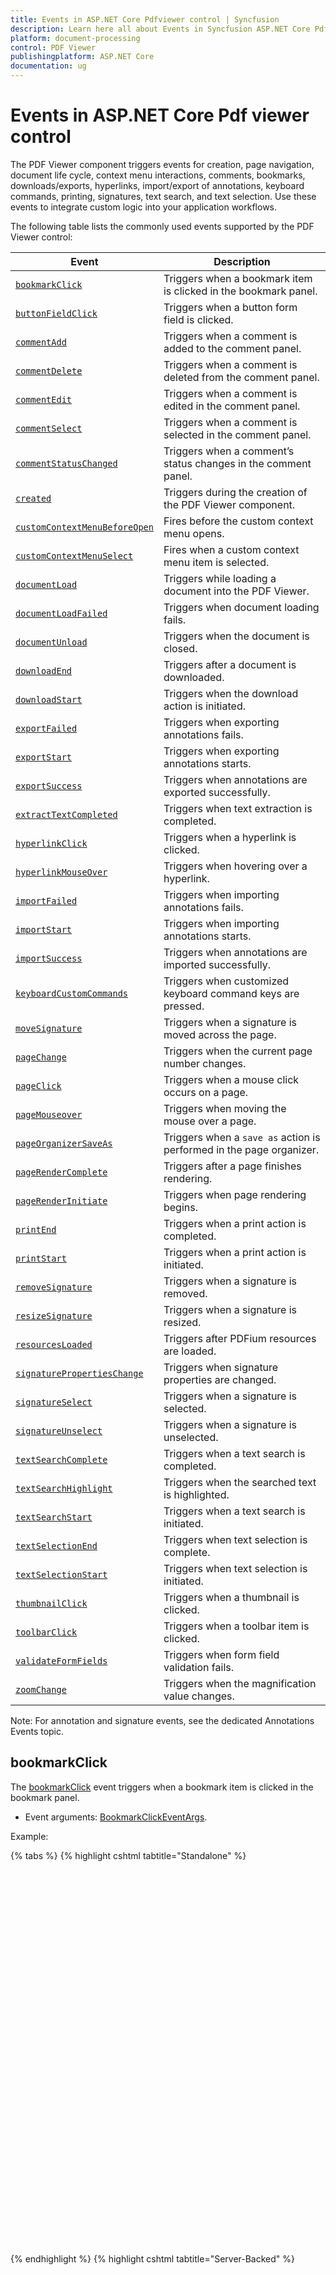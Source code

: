 ```yaml
---
title: Events in ASP.NET Core Pdfviewer control | Syncfusion
description: Learn here all about Events in Syncfusion ASP.NET Core Pdfviewer component of Syncfusion Essential JS 2 and more.
platform: document-processing
control: PDF Viewer 
publishingplatform: ASP.NET Core
documentation: ug
---
```


# Events in ASP.NET Core Pdf viewer control

The PDF Viewer component triggers events for creation, page navigation, document life cycle, context menu interactions, comments, bookmarks, downloads/exports, hyperlinks, import/export of annotations, keyboard commands, printing, signatures, text search, and text selection. Use these events to integrate custom logic into your application workflows.

The following table lists the commonly used events supported by the PDF Viewer control:

| Event | Description |
| ----- | ----------- |
| [`bookmarkClick`](#bookmarkclick) | Triggers when a bookmark item is clicked in the bookmark panel. |
| [`buttonFieldClick`](#buttonfieldclick) | Triggers when a button form field is clicked. |
| [`commentAdd`](#commentadd) | Triggers when a comment is added to the comment panel. |
| [`commentDelete`](#commentdelete) | Triggers when a comment is deleted from the comment panel. |
| [`commentEdit`](#commentedit) | Triggers when a comment is edited in the comment panel. |
| [`commentSelect`](#commentselect) | Triggers when a comment is selected in the comment panel. |
| [`commentStatusChanged`](#commentstatuschanged) | Triggers when a comment’s status changes in the comment panel. |
| [`created`](#created) | Triggers during the creation of the PDF Viewer component. |
| [`customContextMenuBeforeOpen`](#customcontextmenubeforeopen) | Fires before the custom context menu opens. |
| [`customContextMenuSelect`](#customcontextmenuselect) | Fires when a custom context menu item is selected. |
| [`documentLoad`](#documentload) | Triggers while loading a document into the PDF Viewer. |
| [`documentLoadFailed`](#documentloadfailed) | Triggers when document loading fails. |
| [`documentUnload`](#documentunload) | Triggers when the document is closed. |
| [`downloadEnd`](#downloadend) | Triggers after a document is downloaded. |
| [`downloadStart`](#downloadstart) | Triggers when the download action is initiated. |
| [`exportFailed`](#exportfailed) | Triggers when exporting annotations fails. |
| [`exportStart`](#exportstart) | Triggers when exporting annotations starts. |
| [`exportSuccess`](#exportsuccess) | Triggers when annotations are exported successfully. |
| [`extractTextCompleted`](#extracttextcompleted) | Triggers when text extraction is completed. |
| [`hyperlinkClick`](#hyperlinkclick) | Triggers when a hyperlink is clicked. |
| [`hyperlinkMouseOver`](#hyperlinkmouseover) | Triggers when hovering over a hyperlink. |
| [`importFailed`](#importfailed) | Triggers when importing annotations fails. |
| [`importStart`](#importstart) | Triggers when importing annotations starts. |
| [`importSuccess`](#importsuccess) | Triggers when annotations are imported successfully. |
| [`keyboardCustomCommands`](#keyboardcustomcommands) | Triggers when customized keyboard command keys are pressed. |
| [`moveSignature`](#movesignature) | Triggers when a signature is moved across the page. |
| [`pageChange`](#pagechange) | Triggers when the current page number changes. |
| [`pageClick`](#pageclick) | Triggers when a mouse click occurs on a page. |
| [`pageMouseover`](#pagemouseover) | Triggers when moving the mouse over a page. |
| [`pageOrganizerSaveAs`](#pageorganizersaveas) | Triggers when a `save as` action is performed in the page organizer. |
| [`pageRenderComplete`](#pagerendercomplete) | Triggers after a page finishes rendering. |
| [`pageRenderInitiate`](#pagerenderinitiate) | Triggers when page rendering begins. |
| [`printEnd`](#printend) | Triggers when a print action is completed. |
| [`printStart`](#printstart) | Triggers when a print action is initiated. |
| [`removeSignature`](#removesignature) | Triggers when a signature is removed. |
| [`resizeSignature`](#resizesignature) | Triggers when a signature is resized. |
| [`resourcesLoaded`](#resourcesloaded) | Triggers after PDFium resources are loaded. |
| [`signaturePropertiesChange`](#signaturepropertieschange) | Triggers when signature properties are changed. |
| [`signatureSelect`](#signatureselect) | Triggers when a signature is selected. |
| [`signatureUnselect`](#signatureunselect) | Triggers when a signature is unselected. |
| [`textSearchComplete`](#textsearchcomplete) | Triggers when a text search is completed. |
| [`textSearchHighlight`](#textsearchhighlight) | Triggers when the searched text is highlighted. |
| [`textSearchStart`](#textsearchstart) | Triggers when a text search is initiated. |
| [`textSelectionEnd`](#textselectionend) | Triggers when text selection is complete. |
| [`textSelectionStart`](#textselectionstart) | Triggers when text selection is initiated. |
| [`thumbnailClick`](#thumbnailclick) | Triggers when a thumbnail is clicked. |
| [`toolbarClick`](#toolbarclick) | Triggers when a toolbar item is clicked. |
| [`validateFormFields`](#validateformfields) | Triggers when form field validation fails. |
| [`zoomChange`](#zoomchange) | Triggers when the magnification value changes. |

Note: For annotation and signature events, see the dedicated Annotations Events topic.

## bookmarkClick

The [bookmarkClick](https://help.syncfusion.com/cr/aspnetcore-js2/syncfusion.ej2.pdfviewer.pdfviewer.html#Syncfusion_EJ2_PdfViewer_PdfViewer_BookmarkClick) event triggers when a bookmark item is clicked in the bookmark panel.

- Event arguments: [BookmarkClickEventArgs](https://ej2.syncfusion.com/javascript/documentation/api/pdfviewer/bookmarkClickEventArgs/).

Example:

{% tabs %}
{% highlight cshtml tabtitle="Standalone" %}

<div style="width:100%;height:600px">
    <ejs-pdfviewer id="pdfviewer"
                   style="height:600px"
                   documentPath="https://cdn.syncfusion.com/content/pdf/pdf-succinctly.pdf"
                   bookmarkClick="bookmarkClicked">
    </ejs-pdfviewer>
</div>

<script>
    function bookmarkClicked(args) {
        console.log(`Bookmark clicked: ${args.name}`);
    }
</script>

{% endhighlight %}
{% highlight cshtml tabtitle="Server-Backed" %}

<div style="width:100%;height:600px">
    <ejs-pdfviewer id="pdfviewer"
                   style="height:600px"
                   documentPath="https://cdn.syncfusion.com/content/pdf/pdf-succinctly.pdf"
                   serviceUrl="/api/PdfViewer"
                   bookmarkClick="bookmarkClicked">
    </ejs-pdfviewer>
</div>

<script>
    function bookmarkClicked(args) {
        console.log(`Bookmark clicked: ${args.name}`);
    }
</script>
{% endhighlight %}
{% endtabs %}

## toolbarClick

The [toolbarClick](https://help.syncfusion.com/cr/aspnetcore-js2/syncfusion.ej2.pdfviewer.pdfviewer.html#Syncfusion_EJ2_PdfViewer_PdfViewer_ToolbarClick) event triggers when a toolbar item is clicked.

- Event arguments: `ClickEventArgs`.

Example:

{% tabs %}
{% highlight cshtml tabtitle="Standalone" %}

<div style="width:100%;height:600px">
    <ejs-pdfviewer id="pdfviewer"
                   style="height:600px"
                   documentPath="https://cdn.syncfusion.com/content/pdf/pdf-succinctly.pdf"
                   ToolbarClick="ToolbarClicked">
    </ejs-pdfviewer>
</div>

<script>
    function ToolbarClicked(args) {
        console.log(`Toolbar item clicked: ${args.name}`);
    }
</script>

{% endhighlight %}
{% highlight cshtml tabtitle="Server-Backed" %}

<div style="width:100%;height:600px">
    <ejs-pdfviewer id="pdfviewer"
                   style="height:600px"
                   documentPath="https://cdn.syncfusion.com/content/pdf/pdf-succinctly.pdf"
                   serviceUrl="/api/PdfViewer"
                   ToolbarClick="ToolbarClicked">
    </ejs-pdfviewer>
</div>

<script>
    function ToolbarClicked(args) {
        console.log(`Toolbar item clicked: ${args.name}`);
    }
</script>

{% endhighlight %}
{% endtabs %}

## validateFormFields

The [validateFormFields](https://help.syncfusion.com/cr/aspnetcore-js2/syncfusion.ej2.pdfviewer.pdfviewer.html#Syncfusion_EJ2_PdfViewer_PdfViewer_ValidateFormFields) event is raised when form validation fails, typically before a download or submit action proceeds. Use this event to inspect which required fields are empty and show custom messages or block your app logic if needed.

- Event arguments: [ValidateFormFieldsArgs](https://ej2.syncfusion.com/javascript/documentation/api/pdfviewer/validateFormFieldsArgs/)
  - name: Event name
  - documentName: Current document name
  - formField: The last interacted field’s data (if applicable)
  - nonFillableFields: Array detailing required/invalid fields

How to trigger
- Add a form field and mark it Required (UI: right‑click field > Properties > Required).
- Leave the field empty and click Download. The event fires and provides the list of fields that failed validation.

Example:

{% tabs %}
{% highlight cshtml tabtitle="Standalone" %}

<div style="width:100%;height:600px">
    <ejs-pdfviewer id="pdfviewer"
                   style="height:600px"
                   documentPath="https://cdn.syncfusion.com/content/pdf/form-designer.pdf"
                   validateFormFields="validateFormFields"
                   enableFormFieldsValidation=true>
    </ejs-pdfviewer>
</div>

<script>
    function validateFormFields(args) {
        console.log('form field event name:', args.name);
        console.log('form field document name:', args.documentName);
        console.log('form field data:', args.formField);
        console.log('non fillable form field details:', args.nonFillableFields);
    }
</script>

{% endhighlight %}
{% highlight cshtml tabtitle="Server-Backed" %}

<div style="width:100%;height:600px">
    <ejs-pdfviewer id="pdfviewer"
                   style="height:600px"
                   documentPath="https://cdn.syncfusion.com/content/pdf/form-designer.pdf"
                   serviceUrl="/api/PdfViewer"
                   validateFormFields="validateFormFields"
                   enableFormFieldsValidation=true>
    </ejs-pdfviewer>
</div>

<script>
    function validateFormFields(args) {
        console.log('form field event name:', args.name);
        console.log('form field document name:', args.documentName);
        console.log('form field data:', args.formField);
        console.log('non fillable form field details:', args.nonFillableFields);
    }
</script>

{% endhighlight %}
{% endtabs %}

Tip
- To require a field programmatically, set isRequired: true when creating/editing the field via Form Designer APIs.

## zoomChange

The [zoomChange](https://help.syncfusion.com/cr/aspnetcore-js2/syncfusion.ej2.pdfviewer.pdfviewer.html#Syncfusion_EJ2_PdfViewer_PdfViewer_ZoomChange) event triggers when the magnification value changes.

- Event arguments: [ZoomChangeEventArgs](https://ej2.syncfusion.com/javascript/documentation/api/pdfviewer/zoomChangeEventArgs/).

Example:

{% tabs %}
{% highlight cshtml tabtitle="Standalone" %}

<div style="width:100%;height:600px">
    <ejs-pdfviewer id="pdfviewer"
                   style="height:600px"
                   documentPath="https://cdn.syncfusion.com/content/pdf/form-designer.pdf"
                   zoomChange="zoomChanged">
    </ejs-pdfviewer>
</div>

<script>
    function zoomChange(args) {
        console.log(`Zoom changed to: ${args.zoomValue}%`);
    }
</script>

{% endhighlight %}
{% highlight cshtml tabtitle="Server-Backed" %}

<div style="width:100%;height:600px">
    <ejs-pdfviewer id="pdfviewer"
                   style="height:600px"
                   documentPath="https://cdn.syncfusion.com/content/pdf/form-designer.pdf"
                   serviceUrl="/api/PdfViewer"
                   zoomChange="zoomChanged">
    </ejs-pdfviewer>
</div>

<script>
    function zoomChange(args) {
        console.log(`Zoom changed to: ${args.zoomValue}%`);
    }
</script>

{% endhighlight %}
{% endtabs %}

## buttonFieldClick

The [buttonFieldClick](https://help.syncfusion.com/cr/aspnetcore-js2/syncfusion.ej2.pdfviewer.pdfviewer.html#Syncfusion_EJ2_PdfViewer_PdfViewer_ButtonFieldClick) event triggers when a button form field is clicked.

- Event arguments: [ButtonFieldClickEventArgs](https://ej2.syncfusion.com/javascript/documentation/api/pdfviewer/buttonFieldClickEventArgs/).

Example:

{% tabs %}
{% highlight cshtml tabtitle="Standalone" %}

<div style="width:100%;height:600px">
    <ejs-pdfviewer id="pdfviewer"
                   style="height:600px"
                   documentPath="https://cdn.syncfusion.com/content/pdf/form-designer.pdf"
                   buttonFieldClick="buttonFieldClicked">
    </ejs-pdfviewer>
</div>

<script>
    function buttonFieldClicked(args) {
        console.log(`Button field clicked. Name: ${args.name}`);
    }
</script>

{% endhighlight %}
{% highlight cshtml tabtitle="Server-Backed" %}

<div style="width:100%;height:600px">
    <ejs-pdfviewer id="pdfviewer"
                   style="height:600px"
                   documentPath="https://cdn.syncfusion.com/content/pdf/form-designer.pdf"
                   serviceUrl="/api/PdfViewer"
                   buttonFieldClick="buttonFieldClicked">
    </ejs-pdfviewer>
</div>

<script>
    function buttonFieldClicked(args) {
        console.log(`Button field clicked. Name: ${args.name}`);
    }
</script>

{% endhighlight %}
{% endtabs %}

## commentAdd

The [commentAdd](https://help.syncfusion.com/cr/aspnetcore-js2/syncfusion.ej2.pdfviewer.pdfviewer.html#Syncfusion_EJ2_PdfViewer_PdfViewer_CommentAdd) event triggers when a comment is added in the comment panel.

- Event arguments: [CommentEventArgs](https://ej2.syncfusion.com/javascript/documentation/api/pdfviewer/commentEventArgs/).

Example:

{% tabs %}
{% highlight cshtml tabtitle="Standalone" %}

<div style="width:100%;height:600px">
    <ejs-pdfviewer id="pdfviewer"
                   style="height:600px"
                   documentPath="https://cdn.syncfusion.com/content/pdf/form-designer.pdf"
                   commentAdd="commentAdded">
    </ejs-pdfviewer>
</div>

<script>
    function commentAdded(args) {
        console.log(`Comment added. Id: ${args.id}`);
    }
</script>

{% endhighlight %}
{% highlight cshtml tabtitle="Server-Backed" %}

<div style="width:100%;height:600px">
    <ejs-pdfviewer id="pdfviewer"
                   style="height:600px"
                   documentPath="https://cdn.syncfusion.com/content/pdf/form-designer.pdf"
                   serviceUrl="/api/PdfViewer"
                   commentAdd="commentAdded">
    </ejs-pdfviewer>
</div>

<script>
    function commentAdded(args) {
        console.log(`Comment added. Id: ${args.id}`);
    }
</script>

{% endhighlight %}
{% endtabs %}

## commentDelete

The [commentDelete](https://help.syncfusion.com/cr/aspnetcore-js2/syncfusion.ej2.pdfviewer.pdfviewer.html#Syncfusion_EJ2_PdfViewer_PdfViewer_CommentDelete) event triggers when a comment is deleted in the comment panel.

- Event arguments: [CommentEventArgs](https://ej2.syncfusion.com/javascript/documentation/api/pdfviewer/commentEventArgs/).

Example:

{% tabs %}
{% highlight cshtml tabtitle="Standalone" %}

<div style="width:100%;height:600px">
    <ejs-pdfviewer id="pdfviewer"
                   style="height:600px"
                   documentPath="https://cdn.syncfusion.com/content/pdf/form-designer.pdf"
                   commentDelete="commentDeleted">
    </ejs-pdfviewer>
</div>

<script>
    function commentDeleted(args) {
        console.log(`Comment deleted. Id: ${args.id}`);
    }
</script>

{% endhighlight %}
{% highlight cshtml tabtitle="Server-Backed" %}

<div style="width:100%;height:600px">
    <ejs-pdfviewer id="pdfviewer"
                   style="height:600px"
                   serviceUrl="/api/PdfViewer"
                   documentPath="https://cdn.syncfusion.com/content/pdf/pdf-succinctly.pdf"
                   commentDelete="commentDeleted">
    </ejs-pdfviewer>
</div>

<script>
    function commentDeleted(args) {
        console.log(`Comment deleted. Id: ${args.id}`);
    }
</script>

{% endhighlight %}
{% endtabs %}

## commentEdit

The [commentEdit](https://help.syncfusion.com/cr/aspnetcore-js2/syncfusion.ej2.pdfviewer.pdfviewer.html#Syncfusion_EJ2_PdfViewer_PdfViewer_CommentEdit) event triggers when a comment is edited in the comment panel.

- Event arguments: [CommentEventArgs](https://ej2.syncfusion.com/javascript/documentation/api/pdfviewer/commentEventArgs/).

Example:

{% tabs %}
{% highlight cshtml tabtitle="Standalone" %}

<div style="width:100%;height:600px">
    <ejs-pdfviewer id="pdfviewer"
                   style="height:600px"
                   documentPath="https://cdn.syncfusion.com/content/pdf/pdf-succinctly.pdf"
                   commentEdit="CommentEdited">
    </ejs-pdfviewer>
</div>

<script>
    function CommentEdited(args) {
        console.log(`Comment edited. Id: ${args.id}`);
    }
</script>

{% endhighlight %}
{% highlight cshtml tabtitle="Server-Backed" %}

<div style="width:100%;height:600px">
    <ejs-pdfviewer id="pdfviewer"
                   style="height:600px"
                   serviceUrl="/api/PdfViewer"
                   documentPath="https://cdn.syncfusion.com/content/pdf/pdf-succinctly.pdf"
                   commentEdit="CommentEdited">
    </ejs-pdfviewer>
</div>

<script>
    function CommentEdited(args) {
        console.log(`Comment edited. Id: ${args.id}`);
    }
</script>

{% endhighlight %}
{% endtabs %}

## commentSelect

The [commentSelect](https://help.syncfusion.com/cr/aspnetcore-js2/syncfusion.ej2.pdfviewer.pdfviewer.html#Syncfusion_EJ2_PdfViewer_PdfViewer_CommentSelect) event triggers when a comment is selected in the comment panel.

- Event arguments: [CommentEventArgs](https://ej2.syncfusion.com/javascript/documentation/api/pdfviewer/commentEventArgs/).

Example:

{% tabs %}
{% highlight cshtml tabtitle="Standalone" %}

<div style="width:100%;height:600px">
    <ejs-pdfviewer id="pdfviewer"
                   style="height:600px"
                   documentPath="https://cdn.syncfusion.com/content/pdf/form-designer.pdf"
                   commentSelect="commentSelected">
    </ejs-pdfviewer>
</div>

<script>
    function CommentEdited(args) {
        console.log(`Comment selected. Id: ${args.id}`);
    }
</script>

{% endhighlight %}
{% highlight cshtml tabtitle="Server-Backed" %}

<div style="width:100%;height:600px">
    <ejs-pdfviewer id="pdfviewer"
                   style="height:600px"
                   documentPath="https://cdn.syncfusion.com/content/pdf/form-designer.pdf"
                   serviceUrl="/api/PdfViewer"
                   commentSelect="commentSelected">
    </ejs-pdfviewer>
</div>

<script>
    function CommentEdited(args) {
        console.log(`Comment selected. Id: ${args.id}`);
    }
</script>

{% endhighlight %}
{% endtabs %}

## commentStatusChanged

The [commentStatusChanged](https://help.syncfusion.com/cr/aspnetcore-js2/syncfusion.ej2.pdfviewer.pdfviewer.html#Syncfusion_EJ2_PdfViewer_PdfViewer_CommentStatusChanged) event triggers when a comment status is changed in the comment panel.

- Event arguments: [CommentEventArgs](https://ej2.syncfusion.com/javascript/documentation/api/pdfviewer/commentEventArgs/).

Example:

{% tabs %}
{% highlight cshtml tabtitle="Standalone" %}

<div style="width:100%;height:600px">
    <ejs-pdfviewer id="pdfviewer"
                   style="height:600px"
                   documentPath="https://cdn.syncfusion.com/content/pdf/form-designer.pdf"
                   commentStatusChanged="commentStatusChanged">
    </ejs-pdfviewer>
</div>

<script>
    function commentStatusChanged(args) {
        console.log(`Comment status changed. Id: ${args.id}, Status: ${args.status}`);
    }
</script>

{% endhighlight %}
{% highlight cshtml tabtitle="Server-Backed" %}

<div style="width:100%;height:600px">
    <ejs-pdfviewer id="pdfviewer"
                   style="height:600px"
                   serviceUrl="/api/PdfViewer"
                   documentPath="https://cdn.syncfusion.com/content/pdf/form-designer.pdf"
                   commentStatusChanged="commentStatusChanged">
    </ejs-pdfviewer>
</div>

<script>
    function commentStatusChanged(args) {
        console.log(`Comment status changed. Id: ${args.id}, Status: ${args.status}`);
    }
</script>

{% endhighlight %}
{% endtabs %}

## created

The [created](https://help.syncfusion.com/cr/aspnetcore-js2/syncfusion.ej2.pdfviewer.pdfviewer.html#Syncfusion_EJ2_PdfViewer_PdfViewer_Created) event is triggered during the creation of the PDF Viewer component.

- Event arguments: `void`.

Example:

{% tabs %}
{% highlight cshtml tabtitle="Standalone" %}

<div style="width:100%;height:600px">
    <ejs-pdfviewer id="pdfviewer"
                   style="height:600px"
                   documentPath="https://cdn.syncfusion.com/content/pdf/form-designer.pdf"
                   created="created">
    </ejs-pdfviewer>
</div>

<script>
    function created(args) {
        console.log('PDF Viewer created');
    }
</script>

{% endhighlight %}
{% highlight cshtml tabtitle="Server-Backed" %}

<div style="width:100%;height:600px">
    <ejs-pdfviewer id="pdfviewer"
                   style="height:600px"
                   documentPath="https://cdn.syncfusion.com/content/pdf/form-designer.pdf"
                   serviceUrl="/api/PdfViewer"
                   created="created">
    </ejs-pdfviewer>
</div>

<script>
    function created(args) {
        console.log('PDF Viewer created');
    }
</script>

{% endhighlight %}
{% endtabs %}

## customContextMenuBeforeOpen

The [customContextMenuBeforeOpen](https://help.syncfusion.com/cr/aspnetcore-js2/syncfusion.ej2.pdfviewer.pdfviewer.html#Syncfusion_EJ2_PdfViewer_PdfViewer_CustomContextMenuBeforeOpen) event fires just before the context menu is shown. Use it to show/hide items based on current state (for example, only show search items when text is selected).

- Event arguments: [CustomContextMenuBeforeOpenEventArgs](https://ej2.syncfusion.com/javascript/documentation/api/pdfviewer/customContextMenuBeforeOpenEventArgs/)
  - name: Event name
  - ids: Array of menu item ids that will be shown; you can remove ids to hide items for this open

Example:

{% tabs %}
{% highlight cshtml tabtitle="Standalone" %}

<div style="width:100%;height:600px">
    <ejs-pdfviewer id="pdfviewer"
                   style="height:600px"
                   documentPath="https://cdn.syncfusion.com/content/pdf/form-designer.pdf"
                   customContextMenuBeforeOpen="customContextMenuBeforeOpened">
    </ejs-pdfviewer>
</div>

<script>
    function customContextMenuBeforeOpened(args) {
        console.log(`Before open context menu at page ${args.name}`);
    }
</script>

{% endhighlight %}
{% highlight cshtml tabtitle="Server-Backed" %}

<div style="width:100%;height:600px">
    <ejs-pdfviewer id="pdfviewer"
                   style="height:600px"
                   documentPath="https://cdn.syncfusion.com/content/pdf/form-designer.pdf"
                   serviceUrl="/api/PdfViewer"
                   customContextMenuBeforeOpen="customContextMenuBeforeOpened">
    </ejs-pdfviewer>
</div>

<script>
    function customContextMenuBeforeOpened(args) {
        console.log(`Before open context menu at page ${args.name}`);
    }
</script>

{% endhighlight %}
{% endtabs %}

## customContextMenuSelect

The [customContextMenuSelect](https://help.syncfusion.com/cr/aspnetcore-js2/syncfusion.ej2.pdfviewer.pdfviewer.html#Syncfusion_EJ2_PdfViewer_PdfViewer_CustomContextMenuSelect) event fires when a custom menu item is clicked. Use it to branch logic by the clicked item id.

- Event arguments: [CustomContextMenuSelectEventArgs](https://ej2.syncfusion.com/javascript/documentation/api/pdfviewer/customContextMenuSelectEventArgs/).

- name: Event name
- id: The id of the clicked menu item

Example:

{% tabs %}
{% highlight cshtml tabtitle="Standalone" %}

<div style="width:100%;height:600px">
    <ejs-pdfviewer id="pdfviewer"
                   style="height:600px"
                   documentPath="https://cdn.syncfusion.com/content/pdf/form-designer.pdf"
                   customContextMenuSelect="customContextMenuSelected">
    </ejs-pdfviewer>
</div>

<script>
    function customContextMenuSelected(args) {
        console.log(`Before open context menu at page ${args.name}`);
    }
</script>

{% endhighlight %}
{% highlight cshtml tabtitle="Server-Backed" %}

<div style="width:100%;height:600px">
    <ejs-pdfviewer id="pdfviewer"
                   style="height:600px"
                   documentPath="https://cdn.syncfusion.com/content/pdf/form-designer.pdf"
                   serviceUrl="/api/PdfViewer"
                   customContextMenuSelect="customContextMenuSelected">
    </ejs-pdfviewer>
</div>

<script>
    function customContextMenuSelected(args) {
        console.log(`Before open context menu at page ${args.name}`);
    }
</script>

{% endhighlight %}
{% endtabs %}

## documentLoad

The [documentLoad](https://help.syncfusion.com/cr/aspnetcore-js2/syncfusion.ej2.pdfviewer.pdfviewer.html#Syncfusion_EJ2_PdfViewer_PdfViewer_DocumentLoad) event occurs when a document is successfully loaded.

- Event arguments: [LoadEventArgs](https://ej2.syncfusion.com/javascript/documentation/api/pdfviewer/loadEventArgs/).

Example:

{% tabs %}
{% highlight cshtml tabtitle="Standalone" %}

<div style="width:100%;height:600px">
    <ejs-pdfviewer id="pdfviewer"
                   style="height:600px"
                   documentPath="https://cdn.syncfusion.com/content/pdf/form-designer.pdf"
                   documentLoad="documentLoaded">
    </ejs-pdfviewer>
</div>

<script>
    function documentLoaded(args) {
        console.log(`Document loaded: page count = ${args.pageData}`);
    }
</script>

{% endhighlight %}
{% highlight cshtml tabtitle="Server-Backed" %}

<div style="width:100%;height:600px">
    <ejs-pdfviewer id="pdfviewer"
                   style="height:600px"
                   documentPath="https://cdn.syncfusion.com/content/pdf/form-designer.pdf"
                   serviceUrl="/api/PdfViewer"
                   documentLoad="documentLoaded">
    </ejs-pdfviewer>
</div>

<script>
    function documentLoaded(args) {
        console.log(`Document loaded: page count = ${args.pageData}`);
    }
</script>

{% endhighlight %}
{% endtabs %}

## documentLoadFailed

The [documentLoadFailed](https://help.syncfusion.com/cr/aspnetcore-js2/syncfusion.ej2.pdfviewer.pdfviewer.html#Syncfusion_EJ2_PdfViewer_PdfViewer_DocumentLoadFailed) event is triggered when loading a document fails.

- Event arguments: [LoadFailedEventArgs](https://ej2.syncfusion.com/javascript/documentation/api/pdfviewer/loadFailedEventArgs/).

Example:

{% tabs %}
{% highlight cshtml tabtitle="Standalone" %}

<div style="width:100%;height:600px">
    <ejs-pdfviewer id="pdfviewer"
                   style="height:600px"
                   documentPath="https://cdn.syncfusion.com/content/pdf/form-designer.pdf"
                   documentLoadFailed="documentLoadFailed">
    </ejs-pdfviewer>
</div>

<script>
    function documentLoadFailed(args) {
        console.log(`Load failed. Error: ${args.documentName}`);
    }
</script>

{% endhighlight %}
{% highlight cshtml tabtitle="Server-Backed" %}

<div style="width:100%;height:600px">
    <ejs-pdfviewer id="pdfviewer"
                   style="height:600px"
                   documentPath="https://cdn.syncfusion.com/content/pdf/form-designer.pdf"
                   serviceUrl="/api/PdfViewer"
                   documentLoadFailed="documentLoadFailed">
    </ejs-pdfviewer>
</div>

<script>
    function documentLoadFailed(args) {
        console.log(`Load failed. Error: ${args.documentName}`);
    }
</script>

{% endhighlight %}
{% endtabs %}

## documentUnload

The [documentUnload](https://help.syncfusion.com/cr/aspnetcore-js2/syncfusion.ej2.pdfviewer.pdfviewer.html#Syncfusion_EJ2_PdfViewer_PdfViewer_DocumentUnload) event is triggered when closing the current document.

- Event arguments: [UnloadEventArgs](https://ej2.syncfusion.com/javascript/documentation/api/pdfviewer/unloadEventArgs/).

Example:

{% tabs %}
{% highlight cshtml tabtitle="Standalone" %}

<div style="width:100%;height:600px">
    <ejs-pdfviewer id="pdfviewer"
                   style="height:600px"
                   documentPath="https://cdn.syncfusion.com/content/pdf/form-designer.pdf"
                   documentUnload="documentUnloaded">
    </ejs-pdfviewer>
</div>

<script>
    function documentUnloaded(args) {
        console.log('Document unloaded');
    }
</script>

{% endhighlight %}
{% highlight cshtml tabtitle="Server-Backed" %}

<div style="width:100%;height:600px">
    <ejs-pdfviewer id="pdfviewer"
                   style="height:600px"
                   documentPath="https://cdn.syncfusion.com/content/pdf/form-designer.pdf"
                   serviceUrl="/api/PdfViewer"
                   documentUnload="documentUnloaded">
    </ejs-pdfviewer>
</div>

<script>
    function documentUnloaded(args) {
        console.log('Document unloaded');
    }
</script>

{% endhighlight %}
{% endtabs %}

## downloadEnd

The [downloadEnd](https://help.syncfusion.com/cr/aspnetcore-js2/syncfusion.ej2.pdfviewer.pdfviewer.html#Syncfusion_EJ2_PdfViewer_PdfViewer_DownloadEnd) event is triggered after a document download completes.

- Event arguments: [DownloadEndEventArgs](https://ej2.syncfusion.com/javascript/documentation/api/pdfviewer/downloadEndEventArgs/).

Example:

{% tabs %}
{% highlight cshtml tabtitle="Standalone" %}

<div style="width:100%;height:600px">
    <ejs-pdfviewer id="pdfviewer"
                   style="height:600px"
                   documentPath="https://cdn.syncfusion.com/content/pdf/form-designer.pdf"
                   downloadEnd="downloadEnded">
    </ejs-pdfviewer>
</div>

<script>
    function downloadEnded(args) {
        console.log(`Download finished. File name: ${args.fileName}`);
    }
</script>

{% endhighlight %}
{% highlight cshtml tabtitle="Server-Backed" %}

<div style="width:100%;height:600px">
    <ejs-pdfviewer id="pdfviewer"
                   style="height:600px"
                   documentPath="https://cdn.syncfusion.com/content/pdf/form-designer.pdf"
                   serviceUrl="/api/PdfViewer
                   downloadEnd="downloadEnded">
    </ejs-pdfviewer>
</div>

<script>
    function downloadEnded(args) {
        console.log(`Download finished. File name: ${args.fileName}`);
    }
</script>

{% endhighlight %}
{% endtabs %}

## downloadStart

The [downloadStart](https://help.syncfusion.com/cr/aspnetcore-js2/syncfusion.ej2.pdfviewer.pdfviewer.html#Syncfusion_EJ2_PdfViewer_PdfViewer_DownloadStart) event is triggered when the download operation is initiated.

- Event arguments: [DownloadStartEventArgs](https://ej2.syncfusion.com/javascript/documentation/api/pdfviewer/downloadStartEventArgs/).

Example:

{% tabs %}
{% highlight cshtml tabtitle="Standalone" %}

<div style="width:100%;height:600px">
    <ejs-pdfviewer id="pdfviewer"
                   style="height:600px"
                   documentPath="https://cdn.syncfusion.com/content/pdf/form-designer.pdf"
                   downloadStart="downloadStarted">
    </ejs-pdfviewer>
</div>

<script>
    function downloadStarted(args) {
        console.log('Download started');
    }
</script>

{% endhighlight %}
{% highlight cshtml tabtitle="Server-Backed" %}

<div style="width:100%;height:600px">
    <ejs-pdfviewer id="pdfviewer"
                   style="height:600px"
                   documentPath="https://cdn.syncfusion.com/content/pdf/form-designer.pdf"
                   serviceUrl="/api/PdfViewer"
                   downloadStart="downloadStarted">
    </ejs-pdfviewer>
</div>

<script>
    function downloadStarted(args) {
        console.log('Download started');
    }
</script>

{% endhighlight %}
{% endtabs %}

## exportFailed

The [exportFailed](https://help.syncfusion.com/cr/aspnetcore-js2/syncfusion.ej2.pdfviewer.pdfviewer.html#Syncfusion_EJ2_PdfViewer_PdfViewer_ExportFailed) event is triggered when exporting annotations fails.

- Event arguments: [ExportFailureEventArgs](https://ej2.syncfusion.com/javascript/documentation/api/pdfviewer/exportFailureEventArgs/).

Example:

{% tabs %}
{% highlight cshtml tabtitle="Standalone" %}

<div style="width:100%;height:600px">
    <ejs-pdfviewer id="pdfviewer"
                   style="height:600px"
                   documentPath="https://cdn.syncfusion.com/content/pdf/form-designer.pdf"
                   exportFailed="exportFailed">
    </ejs-pdfviewer>
</div>

<script>
    function exportFailed(args) {
        console.log(`Export failed: ${args.name}`);
    }
</script>

{% endhighlight %}
{% highlight cshtml tabtitle="Server-Backed" %}

<div style="width:100%;height:600px">
    <ejs-pdfviewer id="pdfviewer"
                   style="height:600px"
                   serviceUrl="/api/PdfViewer"
                   documentPath="https://cdn.syncfusion.com/content/pdf/form-designer.pdf"
                   exportFailed="exportFailed">
    </ejs-pdfviewer>
</div>

<script>
    function exportFailed(args) {
        console.log(`Export failed: ${args.name}`);
    }
</script>

{% endhighlight %}
{% endtabs %}

## exportStart

The [exportStart](https://help.syncfusion.com/cr/aspnetcore-js2/syncfusion.ej2.pdfviewer.pdfviewer.html#Syncfusion_EJ2_PdfViewer_PdfViewer_ExportStart) event is triggered when exporting annotations starts.

- Event arguments: [ExportStartEventArgs](https://ej2.syncfusion.com/javascript/documentation/api/pdfviewer/exportStartEventArgs/).

Example:

{% tabs %}
{% highlight cshtml tabtitle="Standalone" %}

<div style="width:100%;height:600px">
    <ejs-pdfviewer id="pdfviewer"
                   style="height:600px"
                   documentPath="https://cdn.syncfusion.com/content/pdf/form-designer.pdf"
                   exportStart="exportStarted">
    </ejs-pdfviewer>
</div>

<script>
    function exportStarted(args) {
        console.log('Export started');
    }
</script>

{% endhighlight %}
{% highlight cshtml tabtitle="Server-Backed" %}

<div style="width:100%;height:600px">
    <ejs-pdfviewer id="pdfviewer"
                   style="height:600px"
                   serviceUrl="/api/PdfViewer"
                   documentPath="https://cdn.syncfusion.com/content/pdf/form-designer.pdf"
                   exportStart="exportStarted">
    </ejs-pdfviewer>
</div>

<script>
    function exportStarted(args) {
        console.log('Export started');
    }
</script>

{% endhighlight %}
{% endtabs %}

## exportSuccess

The [exportSuccess](https://help.syncfusion.com/cr/aspnetcore-js2/syncfusion.ej2.pdfviewer.pdfviewer.html#Syncfusion_EJ2_PdfViewer_PdfViewer_ExportSuccess) event is triggered when annotations are exported successfully.

- Event arguments: [ExportSuccessEventArgs](https://ej2.syncfusion.com/javascript/documentation/api/pdfviewer/exportSuccessEventArgs/).

Example:

{% tabs %}
{% highlight cshtml tabtitle="Standalone" %}

<div style="width:100%;height:600px">
    <ejs-pdfviewer id="pdfviewer"
                   style="height:600px"
                   documentPath="https://cdn.syncfusion.com/content/pdf/form-designer.pdf"
                   exportSuccess="exportSuccess">
    </ejs-pdfviewer>
</div>

<script>
    function exportSuccess(args) {
        console.log('Export success');
    }
</script>

{% endhighlight %}
{% highlight cshtml tabtitle="Server-Backed" %}

<div style="width:100%;height:600px">
    <ejs-pdfviewer id="pdfviewer"
                   style="height:600px"
                   serviceUrl="/api/PdfViewer"
                   documentPath="https://cdn.syncfusion.com/content/pdf/form-designer.pdf"
                   exportSuccess="exportSuccess">
    </ejs-pdfviewer>
</div>

<script>
    function exportSuccess(args) {
        console.log('Export success');
    }
</script>

{% endhighlight %}
{% endtabs %}

## extractTextCompleted

The [extractTextCompleted](https://help.syncfusion.com/cr/aspnetcore-js2/syncfusion.ej2.pdfviewer.pdfviewer.html#Syncfusion_EJ2_PdfViewer_PdfViewer_ExtractTextCompleted) event is triggered when text extraction completes.

- Event arguments: [ExtractTextCompletedEventArgs](https://ej2.syncfusion.com/javascript/documentation/api/pdfviewer/extractTextCompletedEventArgs/).

Example:

{% tabs %}
{% highlight cshtml tabtitle="Standalone" %}

<div style="width:100%;height:600px">
    <ejs-pdfviewer id="pdfviewer"
                   style="height:600px"
                   documentPath="https://cdn.syncfusion.com/content/pdf/form-designer.pdf"
                   extractTextCompleted="extractTextCompleted">
    </ejs-pdfviewer>
</div>

<script>
    function extractTextCompleted(args) {
        console.log(`Extracted text length: ${(args.documentTextCollection || '').length}`);
    }
</script>

{% endhighlight %}
{% highlight cshtml tabtitle="Server-Backed" %}

<div style="width:100%;height:600px">
    <ejs-pdfviewer id="pdfviewer"
                   style="height:600px"
                   serviceUrl="/api/PdfViewer"
                   documentPath="https://cdn.syncfusion.com/content/pdf/form-designer.pdf"
                   extractTextCompleted="extractTextCompleted">
    </ejs-pdfviewer>
</div>

<script>
    function extractTextCompleted(args) {
        console.log(`Extracted text length: ${(args.documentTextCollection || '').length}`);
    }
</script>

{% endhighlight %}
{% endtabs %}

## hyperlinkClick

The [hyperlinkClick](https://help.syncfusion.com/cr/aspnetcore-js2/syncfusion.ej2.pdfviewer.pdfviewer.html#Syncfusion_EJ2_PdfViewer_PdfViewer_HyperlinkClick) event is triggered when a hyperlink is clicked.

- Event arguments: [HyperlinkClickEventArgs](https://ej2.syncfusion.com/javascript/documentation/api/pdfviewer/hyperlinkClickEventArgs/).

Example:

{% tabs %}
{% highlight cshtml tabtitle="Standalone" %}

<div style="width:100%;height:600px">
    <ejs-pdfviewer id="pdfviewer"
                   style="height:600px"
                   documentPath="https://cdn.syncfusion.com/content/pdf/form-designer.pdf"
                   hyperlinkClick="hyperlinkClicked">
    </ejs-pdfviewer>
</div>

<script>
    function hyperlinkClicked(args) {
        console.log(`Hyperlink clicked: ${args.hyperlink}`);
    }
</script>

{% endhighlight %}
{% highlight cshtml tabtitle="Server-Backed" %}

<div style="width:100%;height:600px">
    <ejs-pdfviewer id="pdfviewer"
                   style="height:600px"
                   serviceUrl="/api/PdfViewer"
                   documentPath="https://cdn.syncfusion.com/content/pdf/form-designer.pdf"
                   hyperlinkClick="hyperlinkClicked">
    </ejs-pdfviewer>
</div>

<script>
    function hyperlinkClicked(args) {
        console.log(`Hyperlink clicked: ${args.hyperlink}`);
    }
</script>

{% endhighlight %}
{% endtabs %}

## hyperlinkMouseOver

The [hyperlinkMouseOver](https://help.syncfusion.com/cr/aspnetcore-js2/syncfusion.ej2.pdfviewer.pdfviewer.html#Syncfusion_EJ2_PdfViewer_PdfViewer_HyperlinkMouseOver) event is triggered when hovering over a hyperlink.

- Event arguments: HyperlinkMouseOverArgs.

Example:

{% tabs %}
{% highlight cshtml tabtitle="Standalone" %}

<div style="width:100%;height:600px">
    <ejs-pdfviewer id="pdfviewer"
                   style="height:600px"
                   documentPath="https://cdn.syncfusion.com/content/pdf/form-designer.pdf"
                   hyperlinkMouseOver="hyperlinkMouseOvered">
    </ejs-pdfviewer>
</div>

<script>
    function hyperlinkMouseOvered(args) {
        console.log(`Hyperlink hover at page: ${args.name}`);
    }
</script>

{% endhighlight %}
{% highlight cshtml tabtitle="Server-Backed" %}

<div style="width:100%;height:600px">
    <ejs-pdfviewer id="pdfviewer"
                   style="height:600px"
                   serviceUrl="/api/PdfViewer"
                   documentPath="https://cdn.syncfusion.com/content/pdf/form-designer.pdf"
                   hyperlinkMouseOver="hyperlinkMouseOvered">
    </ejs-pdfviewer>
</div>

<script>
    function hyperlinkMouseOvered(args) {
        console.log(`Hyperlink hover at page: ${args.name}`);
    }
</script>

{% endhighlight %}
{% endtabs %}

## importFailed

The [importFailed](https://help.syncfusion.com/cr/aspnetcore-js2/syncfusion.ej2.pdfviewer.pdfviewer.html#Syncfusion_EJ2_PdfViewer_PdfViewer_ImportFailed) event is triggered when importing annotations fails.

- Event arguments: [ImportFailureEventArgs](https://ej2.syncfusion.com/javascript/documentation/api/pdfviewer/importFailureEventArgs/).

Example:

{% tabs %}
{% highlight cshtml tabtitle="Standalone" %}

<div style="width:100%;height:600px">
    <ejs-pdfviewer id="pdfviewer"
                   style="height:600px"
                   documentPath="https://cdn.syncfusion.com/content/pdf/form-designer.pdf"
                   importFailed="importFailed">
    </ejs-pdfviewer>
</div>

<script>
    function importFailed(args) {
        console.log(`Import failed: ${args.name}`);
    }
</script>

{% endhighlight %}
{% highlight cshtml tabtitle="Server-Backed" %}

<div style="width:100%;height:600px">
    <ejs-pdfviewer id="pdfviewer"
                   style="height:600px"
                   serviceUrl="/api/PdfViewer"
                   documentPath="https://cdn.syncfusion.com/content/pdf/form-designer.pdf"
                   importFailed="importFailed">
    </ejs-pdfviewer>
</div>

<script>
    function importFailed(args) {
        console.log(`Import failed: ${args.name}`);
    }
</script>

{% endhighlight %}
{% endtabs %}

## importStart

The [importStart](https://help.syncfusion.com/cr/aspnetcore-js2/syncfusion.ej2.pdfviewer.pdfviewer.html#Syncfusion_EJ2_PdfViewer_PdfViewer_ImportStart) event is triggered when importing annotations starts.

- Event arguments: [ImportStartEventArgs](https://ej2.syncfusion.com/javascript/documentation/api/pdfviewer/importStartEventArgs/).

Example:

{% tabs %}
{% highlight cshtml tabtitle="Standalone" %}

<div style="width:100%;height:600px">
    <ejs-pdfviewer id="pdfviewer"
                   style="height:600px"
                   documentPath="https://cdn.syncfusion.com/content/pdf/form-designer.pdf"
                   importStart="importStarted">
    </ejs-pdfviewer>
</div>

<script>
    function importStarted(args) {
        console.log('Import started');
    }
</script>

{% endhighlight %}
{% highlight cshtml tabtitle="Server-Backed" %}

<div style="width:100%;height:600px">
    <ejs-pdfviewer id="pdfviewer"
                   style="height:600px"
                   serviceUrl="/api/PdfViewer"
                   documentPath="https://cdn.syncfusion.com/content/pdf/form-designer.pdf"
                   importStart="importStarted">
    </ejs-pdfviewer>
</div>

<script>
    function importStarted(args) {
        console.log('Import started');
    }
</script>

{% endhighlight %}
{% endtabs %}

## importSuccess

The [importSuccess](https://help.syncfusion.com/cr/aspnetcore-js2/syncfusion.ej2.pdfviewer.pdfviewer.html#Syncfusion_EJ2_PdfViewer_PdfViewer_ImportSuccess) event is triggered when annotations are imported successfully.

- Event arguments: [ImportSuccessEventArgs](https://ej2.syncfusion.com/javascript/documentation/api/pdfviewer/importSuccessEventArgs/).

Example:

{% tabs %}
{% highlight cshtml tabtitle="Standalone" %}

<div style="width:100%;height:600px">
    <ejs-pdfviewer id="pdfviewer"
                   style="height:600px"
                   documentPath="https://cdn.syncfusion.com/content/pdf/form-designer.pdf"
                   importSuccess="importSuccess">
    </ejs-pdfviewer>
</div>

<script>
    function importSuccess(args) {
        console.log('Import success');
    }
</script>

{% endhighlight %}
{% highlight cshtml tabtitle="Server-Backed" %}

<div style="width:100%;height:600px">
    <ejs-pdfviewer id="pdfviewer"
                   style="height:600px"
                   serviceUrl="/api/PdfViewer"
                   documentPath="https://cdn.syncfusion.com/content/pdf/form-designer.pdf"
                   importSuccess="importSuccess">
    </ejs-pdfviewer>
</div>

<script>
    function importSuccess(args) {
        console.log('Import success');
    }
</script>

{% endhighlight %}
{% endtabs %}

## keyboardCustomCommands

The [keyboardCustomCommands](https://help.syncfusion.com/cr/aspnetcore-js2/syncfusion.ej2.pdfviewer.pdfviewer.html#Syncfusion_EJ2_PdfViewer_PdfViewer_KeyboardCustomCommands) event is triggered when customized keyboard command keys are pressed.

- Event arguments: [KeyboardCustomCommandsEventArgs](https://ej2.syncfusion.com/javascript/documentation/api/pdfviewer/keyboardCustomCommandsEventArgs/).

  - name: Event name
  - keyboardCommand: The command metadata raised by Command Manager
  
When it triggers
- After you register gestures in commandManager.keyboardCommand. For example, when you press Shift + Alt + G or Shift + Alt + H, the event gets triggered. Just like this, you can handle custom keyboard shortcuts.

Refer here for additional details about adding your own shortcut keys and handling them: see [Keyboard interaction](./accessibility.md#keyboard-interaction).
Example:

{% tabs %}
{% highlight cshtml tabtitle="Standalone" %}

<div style="width:100%;height:600px">
    <ejs-pdfviewer id="pdfviewer"
                   style="height:600px"
                   documentPath="https://cdn.syncfusion.com/content/pdf/form-designer.pdf"
                   keyboardCustomCommands="keyboardCustomCommands">
    </ejs-pdfviewer>
</div>

<script>
    function keyboardCustomCommands(args) {
        console.log('Custom command triggered:', args);
    }
</script>

{% endhighlight %}
{% highlight cshtml tabtitle="Server-Backed" %}

<div style="width:100%;height:600px">
    <ejs-pdfviewer id="pdfviewer"
                   style="height:600px"
                   serviceUrl="/api/PdfViewer"
                   documentPath="https://cdn.syncfusion.com/content/pdf/form-designer.pdf"
                   keyboardCustomCommands="keyboardCustomCommands">
    </ejs-pdfviewer>
</div>

<script>
    function keyboardCustomCommands(args) {
        console.log('Custom command triggered:', args);
    }
</script>

{% endhighlight %}
{% endtabs %}

## moveSignature

The [moveSignature](https://help.syncfusion.com/cr/aspnetcore-js2/syncfusion.ej2.pdfviewer.pdfviewer.html#Syncfusion_EJ2_PdfViewer_PdfViewer_MoveSignature) event triggers when a signature is moved across a page.

- Event arguments: `MoveSignatureEventArgs`.

Example:

{% tabs %}
{% highlight cshtml tabtitle="Standalone" %}

<div style="width:100%;height:600px">
    <ejs-pdfviewer id="pdfviewer"
                   style="height:600px"
                   documentPath="https://cdn.syncfusion.com/content/pdf/form-designer.pdf"
                   moveSignature="moveSignatured">
    </ejs-pdfviewer>
</div>

<script>
    function moveSignatured(args) {
        console.log(`Signature moved on page ${args.id}`);
    }
</script>

{% endhighlight %}
{% highlight cshtml tabtitle="Server-Backed" %}

<div style="width:100%;height:600px">
    <ejs-pdfviewer id="pdfviewer"
                   style="height:600px"
                   serviceUrl="/api/PdfViewer"
                   documentPath="https://cdn.syncfusion.com/content/pdf/form-designer.pdf"
                   moveSignature="moveSignatured">
    </ejs-pdfviewer>
</div>

<script>
    function moveSignatured(args) {
        console.log(`Signature moved on page ${args.id}`);
    }
</script>

{% endhighlight %}
{% endtabs %}

## pageChange

The [pageChange](https://help.syncfusion.com/cr/aspnetcore-js2/syncfusion.ej2.pdfviewer.pdfviewer.html#Syncfusion_EJ2_PdfViewer_PdfViewer_PageChange) event triggers when the current page number changes.

- Event arguments: [PageChangeEventArgs](https://ej2.syncfusion.com/javascript/documentation/api/pdfviewer/pageChangeEventArgs/).

Example:

{% tabs %}
{% highlight cshtml tabtitle="Standalone" %}

<div style="width:100%;height:600px">
    <ejs-pdfviewer id="pdfviewer"
                   style="height:600px"
                   documentPath="https://cdn.syncfusion.com/content/pdf/form-designer.pdf"
                   pageChange="pageChanged">
    </ejs-pdfviewer>
</div>

<script>
    function pageChanged(args) {
        console.log(`Page changed from ${args.previousPageNumber} to ${args.currentPageNumber}`);
    }
</script>

{% endhighlight %}
{% highlight cshtml tabtitle="Server-Backed" %}

<div style="width:100%;height:600px">
    <ejs-pdfviewer id="pdfviewer"
                   style="height:600px"
                   serviceUrl="/api/PdfViewer"
                   documentPath="https://cdn.syncfusion.com/content/pdf/form-designer.pdf"
                   pageChange="pageChanged">
    </ejs-pdfviewer>
</div>

<script>
    function pageChanged(args) {
        console.log(`Page changed from ${args.previousPageNumber} to ${args.currentPageNumber}`);
    }
</script>

{% endhighlight %}
{% endtabs %}

## pageClick

The [pageClick](https://help.syncfusion.com/cr/aspnetcore-js2/syncfusion.ej2.pdfviewer.pdfviewer.html#Syncfusion_EJ2_PdfViewer_PdfViewer_PageClick) event triggers when a mouse click occurs on a page.

- Event arguments: [PageClickEventArgs](https://ej2.syncfusion.com/javascript/documentation/api/pdfviewer/pageClickEventArgs/).

Example:

{% tabs %}
{% highlight cshtml tabtitle="Standalone" %}

<div style="width:100%;height:600px">
    <ejs-pdfviewer id="pdfviewer"
                   style="height:600px"
                   documentPath="https://cdn.syncfusion.com/content/pdf/form-designer.pdf"
                   pageClick="pageClicked">
    </ejs-pdfviewer>
</div>

<script>
    function pageClicked(args) {
        console.log(`Page ${args.pageNumber} clicked at (${args.x}, ${args.y})`);
    }
</script>

{% endhighlight %}
{% highlight cshtml tabtitle="Server-Backed" %}

<div style="width:100%;height:600px">
    <ejs-pdfviewer id="pdfviewer"
                   style="height:600px"
                   serviceUrl="/api/PdfViewer"
                   documentPath="https://cdn.syncfusion.com/content/pdf/form-designer.pdf"
                   pageClick="pageClicked">
    </ejs-pdfviewer>
</div>

<script>
    function pageClicked(args) {
        console.log(`Page ${args.pageNumber} clicked at (${args.x}, ${args.y})`);
    }
</script>

{% endhighlight %}
{% endtabs %}

## pageMouseover

The [pageMouseover](https://help.syncfusion.com/cr/aspnetcore-js2/syncfusion.ej2.pdfviewer.pdfviewer.html#Syncfusion_EJ2_PdfViewer_PdfViewer_PageMouseover) event triggers when moving the mouse over a page.

- Event arguments: `PageMouseoverEventArgs`.

Example:

{% tabs %}
{% highlight cshtml tabtitle="Standalone" %}

<div style="width:100%;height:600px">
    <ejs-pdfviewer id="pdfviewer"
                   style="height:600px"
                   documentPath="https://cdn.syncfusion.com/content/pdf/form-designer.pdf"
                   pageMouseover="pageMouseover">
    </ejs-pdfviewer>
</div>

<script>
    function pageMouseover(args) {
        console.log(`Mouse over page ${args.name}`);
    }
</script>

{% endhighlight %}
{% highlight cshtml tabtitle="Server-Backed" %}

<div style="width:100%;height:600px">
    <ejs-pdfviewer id="pdfviewer"
                   style="height:600px"
                   serviceUrl="/api/PdfViewer"
                   documentPath="https://cdn.syncfusion.com/content/pdf/form-designer.pdf"
                   pageMouseover="pageMouseover">
    </ejs-pdfviewer>
</div>

<script>
    function pageMouseover(args) {
        console.log(`Mouse over page ${args.name}`);
    }
</script>

{% endhighlight %}
{% endtabs %}

## pageOrganizerSaveAs

The [pageOrganizerSaveAs](https://help.syncfusion.com/cr/aspnetcore-js2/syncfusion.ej2.pdfviewer.pdfviewer.html#Syncfusion_EJ2_PdfViewer_PdfViewer_PageOrganizerSaveAs) event triggers when a `save as` action is performed in the page organizer.

- Event arguments: `PageOrganizerSaveAsEventArgs`.

Example:

{% tabs %}
{% highlight cshtml tabtitle="Standalone" %}

<div style="width:100%;height:600px">
    <ejs-pdfviewer id="pdfviewer"
                   style="height:600px"
                   documentPath="https://cdn.syncfusion.com/content/pdf/form-designer.pdf"
                   pageOrganizerSaveAs="pageOrganizerSaveAs">
    </ejs-pdfviewer>
</div>

<script>
    function pageOrganizerSaveAs(args) {
        console.log(`Page organizer save triggered. File name: ${args.downloadDocument}`);
    }
</script>

{% endhighlight %}
{% highlight cshtml tabtitle="Server-Backed" %}

<div style="width:100%;height:600px">
    <ejs-pdfviewer id="pdfviewer"
                   style="height:600px"
                   serviceUrl="/api/PdfViewer"
                   documentPath="https://cdn.syncfusion.com/content/pdf/form-designer.pdf"
                   pageOrganizerSaveAs="pageOrganizerSaveAs">
    </ejs-pdfviewer>
</div>

<script>
    function pageOrganizerSaveAs(args) {
        console.log(`Page organizer save triggered. File name: ${args.downloadDocument}`);
    }
</script>

{% endhighlight %}
{% endtabs %}

## pageRenderComplete

The [pageRenderComplete](https://help.syncfusion.com/cr/aspnetcore-js2/syncfusion.ej2.pdfviewer.pdfviewer.html#Syncfusion_EJ2_PdfViewer_PdfViewer_PageRenderComplete) event triggers after a page finishes rendering.

- Event arguments: [PageRenderCompleteEventArgs](https://ej2.syncfusion.com/javascript/documentation/api/pdfviewer/pageRenderCompleteEventArgs/).

Example:

{% tabs %}
{% highlight cshtml tabtitle="Standalone" %}

<div style="width:100%;height:600px">
    <ejs-pdfviewer id="pdfviewer"
                   style="height:600px"
                   documentPath="https://cdn.syncfusion.com/content/pdf/form-designer.pdf"
                   pageRenderComplete="pageRenderCompleted">
    </ejs-pdfviewer>
</div>

<script>
    function pageRenderCompleted(args) {
        console.log(`Page ${args.data} rendering completed.`);
    }
</script>

{% endhighlight %}
{% highlight cshtml tabtitle="Server-Backed" %}

<div style="width:100%;height:600px">
    <ejs-pdfviewer id="pdfviewer"
                   style="height:600px"
                   serviceUrl="/api/PdfViewer"
                   documentPath="https://cdn.syncfusion.com/content/pdf/form-designer.pdf"
                   pageRenderComplete="pageRenderCompleted">
    </ejs-pdfviewer>
</div>

<script>
    function pageRenderCompleted(args) {
        console.log(`Page ${args.data} rendering completed.`);
    }
</script>

{% endhighlight %}
{% endtabs %}

## pageRenderInitiate

The [pageRenderInitiate](https://help.syncfusion.com/cr/aspnetcore-js2/syncfusion.ej2.pdfviewer.pdfviewer.html#Syncfusion_EJ2_PdfViewer_PdfViewer_PageRenderInitiate) event triggers when page rendering begins.

- Event arguments: [PageRenderInitiateEventArgs](https://ej2.syncfusion.com/javascript/documentation/api/pdfviewer/pageRenderInitiateEventArgs/).

Example:

{% tabs %}
{% highlight cshtml tabtitle="Standalone" %}

<div style="width:100%;height:600px">
    <ejs-pdfviewer id="pdfviewer"
                   style="height:600px"
                   documentPath="https://cdn.syncfusion.com/content/pdf/form-designer.pdf"
                   pageRenderInitiate="pageRenderInitiated">
    </ejs-pdfviewer>
</div>

<script>
    function pageRenderInitiated(args) {
        console.log(`Page ${args.jsonData} rendering initiated.`);
    }
</script>

{% endhighlight %}
{% highlight cshtml tabtitle="Server-Backed" %}

<div style="width:100%;height:600px">
    <ejs-pdfviewer id="pdfviewer"
                   style="height:600px"
                   serviceUrl="/api/PdfViewer"
                   documentPath="https://cdn.syncfusion.com/content/pdf/form-designer.pdf"
                   pageRenderInitiate="pageRenderInitiated">
    </ejs-pdfviewer>
</div>

<script>
    function pageRenderInitiated(args) {
        console.log(`Page ${args.jsonData} rendering initiated.`);
    }
</script>

{% endhighlight %}
{% endtabs %}

## printEnd

The [printEnd](https://help.syncfusion.com/cr/aspnetcore-js2/syncfusion.ej2.pdfviewer.pdfviewer.html#Syncfusion_EJ2_PdfViewer_PdfViewer_PrintEnd) event triggers when a print action is completed.

- Event arguments: [PrintEndEventArgs](https://ej2.syncfusion.com/javascript/documentation/api/pdfviewer/printEndEventArgs/).

Example:

{% tabs %}
{% highlight cshtml tabtitle="Standalone" %}

<div style="width:100%;height:600px">
    <ejs-pdfviewer id="pdfviewer"
                   style="height:600px"
                   documentPath="https://cdn.syncfusion.com/content/pdf/form-designer.pdf"
                   printEnd="printEnded">
    </ejs-pdfviewer>
</div>

<script>
    function printEnded(args) {
        console.log('Print action completed.');
    }
</script>

{% endhighlight %}
{% highlight cshtml tabtitle="Server-Backed" %}

<div style="width:100%;height:600px">
    <ejs-pdfviewer id="pdfviewer"
                   style="height:600px"
                   serviceUrl="/api/PdfViewer"
                   documentPath="https://cdn.syncfusion.com/content/pdf/form-designer.pdf"
                   printEnd="printEnded">
    </ejs-pdfviewer>
</div>

<script>
    function printEnded(args) {
        console.log('Print action completed.');
    }
</script>

{% endhighlight %}
{% endtabs %}

## printStart

The [printStart](https://help.syncfusion.com/cr/aspnetcore-js2/syncfusion.ej2.pdfviewer.pdfviewer.html#Syncfusion_EJ2_PdfViewer_PdfViewer_PrintStart) event triggers when a print action is initiated.

- Event arguments: [PrintStartEventArgs](https://ej2.syncfusion.com/javascript/documentation/api/pdfviewer/printStartEventArgs/).

Example:

{% tabs %}
{% highlight cshtml tabtitle="Standalone" %}

<div style="width:100%;height:600px">
    <ejs-pdfviewer id="pdfviewer"
                   style="height:600px"
                   documentPath="https://cdn.syncfusion.com/content/pdf/form-designer.pdf"
                   printStart="printStarted">
    </ejs-pdfviewer>
</div>

<script>
    function printStarted(args) {
        console.log('Print action initiated.');
    }
</script>

{% endhighlight %}
{% highlight cshtml tabtitle="Server-Backed" %}

<div style="width:100%;height:600px">
    <ejs-pdfviewer id="pdfviewer"
                   style="height:600px"
                   serviceUrl="/api/PdfViewer"
                   documentPath="https://cdn.syncfusion.com/content/pdf/form-designer.pdf"
                   printStart="printStarted">
    </ejs-pdfviewer>
</div>

<script>
    function printStarted(args) {
        console.log('Print action initiated.');
    }
</script>

{% endhighlight %}
{% endtabs %}

## removeSignature

The [removeSignature](https://help.syncfusion.com/cr/aspnetcore-js2/syncfusion.ej2.pdfviewer.pdfviewer.html#Syncfusion_EJ2_PdfViewer_PdfViewer_RemoveSignature) event triggers when a signature is removed.

- Event arguments: [RemoveSignatureEventArgs](https://ej2.syncfusion.com/javascript/documentation/api/pdfviewer/removeSignatureEventArgs/).

Example:

{% tabs %}
{% highlight cshtml tabtitle="Standalone" %}

<div style="width:100%;height:600px">
    <ejs-pdfviewer id="pdfviewer"
                   style="height:600px"
                   documentPath="https://cdn.syncfusion.com/content/pdf/form-designer.pdf"
                   removeSignature="removeSignatured">
    </ejs-pdfviewer>
</div>

<script>
    function removeSignatured(args) {
        console.log(`Signature removed from page ${args.bounds}`);
    }
</script>

{% endhighlight %}
{% highlight cshtml tabtitle="Server-Backed" %}

<div style="width:100%;height:600px">
    <ejs-pdfviewer id="pdfviewer"
                   style="height:600px"
                   serviceUrl="/api/PdfViewer"
                   documentPath="https://cdn.syncfusion.com/content/pdf/form-designer.pdf"
                   removeSignature="removeSignatured">
    </ejs-pdfviewer>
</div>

<script>
    function removeSignatured(args) {
        console.log(`Signature removed from page ${args.bounds}`);
    }
</script>

{% endhighlight %}
{% endtabs %}

## resizeSignature

The [resizeSignature](https://help.syncfusion.com/cr/aspnetcore-js2/syncfusion.ej2.pdfviewer.pdfviewer.html#Syncfusion_EJ2_PdfViewer_PdfViewer_ResizeSignature) event triggers when a signature is resized.

- Event arguments: [ResizeSignatureEventArgs](https://ej2.syncfusion.com/javascript/documentation/api/pdfviewer/resizeSignatureEventArgs/).

Example:

{% tabs %}
{% highlight cshtml tabtitle="Standalone" %}

<div style="width:100%;height:600px">
    <ejs-pdfviewer id="pdfviewer"
                   style="height:600px"
                   documentPath="https://cdn.syncfusion.com/content/pdf/form-designer.pdf"
                   resizeSignature="resizeSignatured">
    </ejs-pdfviewer>
</div>

<script>
    function resizeSignatured(args) {
        console.log(`Signature resized on page ${args.currentPosition}`);
    }
</script>

{% endhighlight %}
{% highlight cshtml tabtitle="Server-Backed" %}

<div style="width:100%;height:600px">
    <ejs-pdfviewer id="pdfviewer"
                   style="height:600px"
                   serviceUrl="/api/PdfViewer"
                   documentPath="https://cdn.syncfusion.com/content/pdf/form-designer.pdf"
                   resizeSignature="resizeSignatured">
    </ejs-pdfviewer>
</div>

<script>
    function resizeSignatured(args) {
        console.log(`Signature resized on page ${args.currentPosition}`);
    }
</script>

{% endhighlight %}
{% endtabs %}

## resourcesLoaded

The [resourcesLoaded](https://help.syncfusion.com/cr/aspnetcore-js2/syncfusion.ej2.pdfviewer.pdfviewer.html#Syncfusion_EJ2_PdfViewer_PdfViewer_ResourcesLoaded) event triggers after PDFium resources are loaded.

- Event arguments: `void`.

Example:

{% tabs %}
{% highlight cshtml tabtitle="Standalone" %}

<div style="width:100%;height:600px">
    <ejs-pdfviewer id="pdfviewer"
                   style="height:600px"
                   documentPath="https://cdn.syncfusion.com/content/pdf/form-designer.pdf"
                   resourcesLoaded="resourcesLoaded">
    </ejs-pdfviewer>
</div>

<script>
    function resourcesLoaded(args) {
        console.log('PDFium resources loaded.');
    }
</script>

{% endhighlight %}
{% highlight cshtml tabtitle="Server-Backed" %}

<div style="width:100%;height:600px">
    <ejs-pdfviewer id="pdfviewer"
                   style="height:600px"
                   serviceUrl="/api/PdfViewer"
                   documentPath="https://cdn.syncfusion.com/content/pdf/form-designer.pdf"
                   resourcesLoaded="resourcesLoaded">
    </ejs-pdfviewer>
</div>

<script>
    function resourcesLoaded(args) {
        console.log('PDFium resources loaded.');
    }
</script>

{% endhighlight %}
{% endtabs %}

## signaturePropertiesChange

The [signaturePropertiesChange](https://help.syncfusion.com/cr/aspnetcore-js2/syncfusion.ej2.pdfviewer.pdfviewer.html#Syncfusion_EJ2_PdfViewer_PdfViewer_SignaturePropertiesChange) event triggers when signature properties are changed.

- Event arguments: [SignaturePropertiesChangeEventArgs](https://ej2.syncfusion.com/javascript/documentation/api/pdfviewer/signaturePropertiesChangeEventArgs/).

Example:

{% tabs %}
{% highlight cshtml tabtitle="Standalone" %}

<div style="width:100%;height:600px">
    <ejs-pdfviewer id="pdfviewer"
                   style="height:600px"
                   documentPath="https://cdn.syncfusion.com/content/pdf/form-designer.pdf"
                   signaturePropertiesChange="signaturePropertiesChanged">
    </ejs-pdfviewer>
</div>

<script>
    function signaturePropertiesChanged(args) {
        console.log(`Signature properties changed on page ${args.type}`);
    }
</script>

{% endhighlight %}
{% highlight cshtml tabtitle="Server-Backed" %}

<div style="width:100%;height:600px">
    <ejs-pdfviewer id="pdfviewer"
                   style="height:600px"
                   serviceUrl="/api/PdfViewer"
                   documentPath="https://cdn.syncfusion.com/content/pdf/form-designer.pdf"
                   signaturePropertiesChange="signaturePropertiesChanged">
    </ejs-pdfviewer>
</div>

<script>
    function signaturePropertiesChanged(args) {
        console.log(`Signature properties changed on page ${args.type}`);
    }
</script>

{% endhighlight %}
{% endtabs %}

## signatureSelect

The [signatureSelect](https://help.syncfusion.com/cr/aspnetcore-js2/syncfusion.ej2.pdfviewer.pdfviewer.html#Syncfusion_EJ2_PdfViewer_PdfViewer_SignatureSelect) event triggers when a signature is selected.

- Event arguments: [SignatureSelectEventArgs](https://ej2.syncfusion.com/javascript/documentation/api/pdfviewer/signatureSelectEventArgs/).

Example:

{% tabs %}
{% highlight cshtml tabtitle="Standalone" %}

<div style="width:100%;height:600px">
    <ejs-pdfviewer id="pdfviewer"
                   style="height:600px"
                   documentPath="https://cdn.syncfusion.com/content/pdf/form-designer.pdf"
                   signatureSelect="signatureSelected">
    </ejs-pdfviewer>
</div>

<script>
    function signatureSelected(args) {
        console.log(`Signature selected on page ${args.signature}`);
    }
</script>

{% endhighlight %}
{% highlight cshtml tabtitle="Server-Backed" %}

<div style="width:100%;height:600px">
    <ejs-pdfviewer id="pdfviewer"
                   style="height:600px"
                   serviceUrl="/api/PdfViewer"
                   documentPath="https://cdn.syncfusion.com/content/pdf/form-designer.pdf"
                   signatureSelect="signatureSelected">
    </ejs-pdfviewer>
</div>

<script>
    function signatureSelected(args) {
        console.log(`Signature selected on page ${args.signature}`);
    }
</script>

{% endhighlight %}
{% endtabs %}

## signatureUnselect

The [signatureUnselect](https://help.syncfusion.com/cr/aspnetcore-js2/syncfusion.ej2.pdfviewer.pdfviewer.html#Syncfusion_EJ2_PdfViewer_PdfViewer_SignatureUnselect) event triggers when a signature is unselected.

- Event arguments: [SignatureUnselectEventArgs](https://ej2.syncfusion.com/javascript/documentation/api/pdfviewer/signatureUnselectEventArgs/).

Example:

{% tabs %}
{% highlight cshtml tabtitle="Standalone" %}

<div style="width:100%;height:600px">
    <ejs-pdfviewer id="pdfviewer"
                   style="height:600px"
                   documentPath="https://cdn.syncfusion.com/content/pdf/form-designer.pdf"
                   signatureUnselect="signatureUnselected">
    </ejs-pdfviewer>
</div>

<script>
    function signatureUnselected(args) {
        console.log(`Signature unselected ${args.signature}`);
    }
</script>

{% endhighlight %}
{% highlight cshtml tabtitle="Server-Backed" %}

<div style="width:100%;height:600px">
    <ejs-pdfviewer id="pdfviewer"
                   style="height:600px"
                   serviceUrl="/api/PdfViewer"
                   documentPath="https://cdn.syncfusion.com/content/pdf/form-designer.pdf"
                   signatureUnselect="signatureUnselected">
    </ejs-pdfviewer>
</div>

<script>
    function signatureUnselected(args) {
        console.log(`Signature unselected ${args.signature}`);
    }
</script>

{% endhighlight %}
{% endtabs %}

## textSearchComplete

The [textSearchComplete](https://help.syncfusion.com/cr/aspnetcore-js2/syncfusion.ej2.pdfviewer.pdfviewer.html#Syncfusion_EJ2_PdfViewer_PdfViewer_TextSearchComplete) event triggers when a text search is completed.

- Event arguments: [TextSearchCompleteEventArgs](https://ej2.syncfusion.com/javascript/documentation/api/pdfviewer/textSearchCompleteEventArgs/).

Example:

{% tabs %}
{% highlight cshtml tabtitle="Standalone" %}

<div style="width:100%;height:600px">
    <ejs-pdfviewer id="pdfviewer"
                   style="height:600px"
                   documentPath="https://cdn.syncfusion.com/content/pdf/form-designer.pdf"
                   textSearchComplete="textSearchCompleted">
    </ejs-pdfviewer>
</div>

<script>
    function textSearchCompleted(args) {
        console.log('Text search completed.');
    }
</script>

{% endhighlight %}
{% highlight cshtml tabtitle="Server-Backed" %}

<div style="width:100%;height:600px">
    <ejs-pdfviewer id="pdfviewer"
                   style="height:600px"
                   serviceUrl="/api/PdfViewer"
                   documentPath="https://cdn.syncfusion.com/content/pdf/form-designer.pdf"
                   textSearchComplete="textSearchCompleted">
    </ejs-pdfviewer>
</div>

<script>
    function textSearchCompleted(args) {
        console.log('Text search completed.');
    }
</script>

{% endhighlight %}
{% endtabs %}

## textSearchHighlight

The [textSearchHighlight](https://help.syncfusion.com/cr/aspnetcore-js2/syncfusion.ej2.pdfviewer.pdfviewer.html#Syncfusion_EJ2_PdfViewer_PdfViewer_TextSearchHighlight) event triggers when the searched text is highlighted.

- Event arguments: [TextSearchHighlightEventArgs](https://ej2.syncfusion.com/javascript/documentation/api/pdfviewer/textSearchHighlightEventArgs/).

Example:

{% tabs %}
{% highlight cshtml tabtitle="Standalone" %}

<div style="width:100%;height:600px">
    <ejs-pdfviewer id="pdfviewer"
                   style="height:600px"
                   documentPath="https://cdn.syncfusion.com/content/pdf/form-designer.pdf"
                   textSearchHighlight="textSearchHighlight">
    </ejs-pdfviewer>
</div>

<script>
    function textSearchHighlight(args) {
        console.log(`Search result ${args.bounds} highlighted.`);
    }
</script>

{% endhighlight %}
{% highlight cshtml tabtitle="Server-Backed" %}

<div style="width:100%;height:600px">
    <ejs-pdfviewer id="pdfviewer"
                   style="height:600px"
                   serviceUrl="/api/PdfViewer"
                   documentPath="https://cdn.syncfusion.com/content/pdf/form-designer.pdf"
                   textSearchHighlight="textSearchHighlight">
    </ejs-pdfviewer>
</div>

<script>
    function textSearchHighlight(args) {
        console.log(`Search result ${args.bounds} highlighted.`);
    }
</script>

{% endhighlight %}
{% endtabs %}

## textSearchStart

The [textSearchStart](https://help.syncfusion.com/cr/aspnetcore-js2/syncfusion.ej2.pdfviewer.pdfviewer.html#Syncfusion_EJ2_PdfViewer_PdfViewer_TextSearchStart) event triggers when a text search is initiated.

- Event arguments: [TextSearchStartEventArgs](https://ej2.syncfusion.com/javascript/documentation/api/pdfviewer/textSearchStartEventArgs/).

Example:

{% tabs %}
{% highlight cshtml tabtitle="Standalone" %}

<div style="width:100%;height:600px">
    <ejs-pdfviewer id="pdfviewer"
                   style="height:600px"
                   documentPath="https://cdn.syncfusion.com/content/pdf/form-designer.pdf"
                   textSearchStart="textSearchStarted">
    </ejs-pdfviewer>
</div>

<script>
    function textSearchStarted(args) {
        console.log(`Text search started for: "${args.searchText}"`);
    }
</script>

{% endhighlight %}
{% highlight cshtml tabtitle="Server-Backed" %}

<div style="width:100%;height:600px">
    <ejs-pdfviewer id="pdfviewer"
                   style="height:600px"
                   serviceUrl="/api/PdfViewer"
                   documentPath="https://cdn.syncfusion.com/content/pdf/form-designer.pdf"
                   textSearchStart="textSearchStarted">
    </ejs-pdfviewer>
</div>

<script>
    function textSearchStarted(args) {
        console.log(`Text search started for: "${args.searchText}"`);
    }
</script>

{% endhighlight %}
{% endtabs %}

## textSelectionEnd

The [textSelectionEnd](https://help.syncfusion.com/cr/aspnetcore-js2/syncfusion.ej2.pdfviewer.pdfviewer.html#Syncfusion_EJ2_PdfViewer_PdfViewer_TextSelectionEnd) event triggers when text selection is complete.

- Event arguments: [TextSelectionEndEventArgs](https://ej2.syncfusion.com/javascript/documentation/api/pdfviewer/textSelectionEndEventArgs/).

Example:

{% tabs %}
{% highlight cshtml tabtitle="Standalone" %}

<div style="width:100%;height:600px">
    <ejs-pdfviewer id="pdfviewer"
                   style="height:600px"
                   documentPath="https://cdn.syncfusion.com/content/pdf/form-designer.pdf"
                   textSelectionEnd="textSelectionEnded">
    </ejs-pdfviewer>
</div>

<script>
    function textSelectionEnded(args) {
        console.log(`Text search started for: "${args.searchText}"`);
    }
</script>

{% endhighlight %}
{% highlight cshtml tabtitle="Server-Backed" %}

<div style="width:100%;height:600px">
    <ejs-pdfviewer id="pdfviewer"
                   style="height:600px"
                   serviceUrl="/api/PdfViewer"
                   documentPath="https://cdn.syncfusion.com/content/pdf/form-designer.pdf"
                   textSelectionEnd="textSelectionEnded">
    </ejs-pdfviewer>
</div>

<script>
    function textSelectionEnded(args) {
        console.log(`Text search started for: "${args.searchText}"`);
    }
</script>

{% endhighlight %}
{% endtabs %}

## textSelectionStart

The [textSelectionStart](https://help.syncfusion.com/cr/aspnetcore-js2/syncfusion.ej2.pdfviewer.pdfviewer.html#Syncfusion_EJ2_PdfViewer_PdfViewer_TextSelectionStart) event triggers when text selection is initiated.

- Event arguments: `TextSelectionStartEventArgs`.

Example:

{% tabs %}
{% highlight cshtml tabtitle="Standalone" %}

<div style="width:100%;height:600px">
    <ejs-pdfviewer id="pdfviewer"
                   style="height:600px"
                   documentPath="https://cdn.syncfusion.com/content/pdf/form-designer.pdf"
                   textSelectionStart="textSelectionStarted">
    </ejs-pdfviewer>
</div>

<script>
    function textSelectionStarted(args) {
        console.log(`Text selection started on page ${args.pageIndex}.`);
    }
</script>

{% endhighlight %}
{% highlight cshtml tabtitle="Server-Backed" %}

<div style="width:100%;height:600px">
    <ejs-pdfviewer id="pdfviewer"
                   style="height:600px"
                   serviceUrl="/api/PdfViewer"
                   documentPath="https://cdn.syncfusion.com/content/pdf/form-designer.pdf"
                   textSelectionStart="textSelectionStarted">
    </ejs-pdfviewer>
</div>

<script>
    function textSelectionStarted(args) {
        console.log(`Text selection started on page ${args.pageIndex}.`);
    }
</script>

{% endhighlight %}
{% endtabs %}

## thumbnailClick

The [thumbnailClick](https://help.syncfusion.com/cr/aspnetcore-js2/syncfusion.ej2.pdfviewer.pdfviewer.html#Syncfusion_EJ2_PdfViewer_PdfViewer_ThumbnailClick) event triggers when a thumbnail is clicked.

- Event arguments: [ThumbnailClickEventArgs](https://ej2.syncfusion.com/javascript/documentation/api/pdfviewer/thumbnailClickEventArgs/).

Example:

{% tabs %}
{% highlight cshtml tabtitle="Standalone" %}

<div style="width:100%;height:600px">
    <ejs-pdfviewer id="pdfviewer"
                   style="height:600px"
                   documentPath="https://cdn.syncfusion.com/content/pdf/form-designer.pdf"
                   thumbnailClick="thumbnailClicked">
    </ejs-pdfviewer>
</div>

<script>
    function thumbnailClicked(args) {
        console.log(`Thumbnail clicked for page index ${args.pageNumber}.`);
    }
</script>

{% endhighlight %}
{% highlight cshtml tabtitle="Server-Backed" %}

<div style="width:100%;height:600px">
    <ejs-pdfviewer id="pdfviewer"
                   style="height:600px"
                   serviceUrl="/api/PdfViewer"
                   documentPath="https://cdn.syncfusion.com/content/pdf/form-designer.pdf"
                   thumbnailClick="thumbnailClicked">
    </ejs-pdfviewer>
</div>

<script>
    function thumbnailClicked(args) {
        console.log(`Thumbnail clicked for page index ${args.pageNumber}.`);
    }
</script>

{% endhighlight %}
{% endtabs %}

> Tip: For annotation and signature events, see the dedicated Annotations Events topic.

